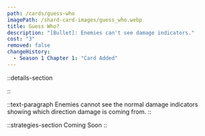 ```yaml
---
path: /cards/guess-who
imagePath: /shard-card-images/guess_who.webp
title: Guess Who?
description: "[Bullet]: Enemies can't see damage indicators."
cost: "3"
removed: false
changeHistory:
  - Season 1 Chapter 1: "Card Added"
---
```


::details-section

::

::text-paragraph
Enemies cannot see the normal damage indicators showing which direction damage is coming from.
::

::strategies-section
Coming Soon
::
